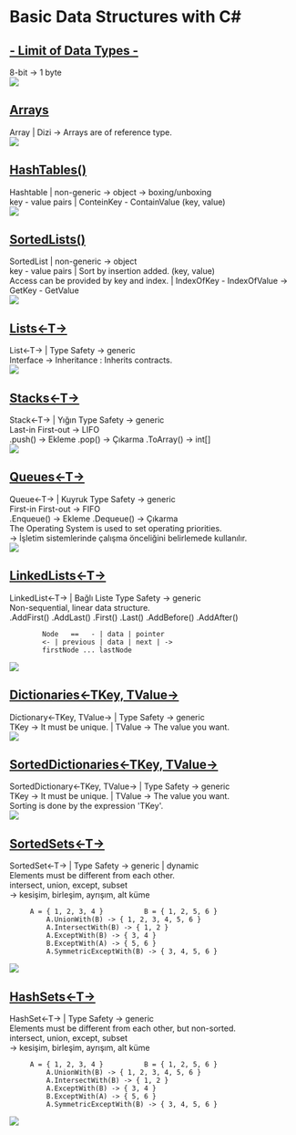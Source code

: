 # Basic Data Structures with C#

## [- Limit of Data Types -](https://github.com/AtakanTurgut/DataStructures_Basic/blob/main/LimitofDataTypes/LimitofDataTypes/Program.cs) 
8-bit -> 1 byte   <br />
![](pictures/LimitofDataTypes.PNG)

## [Arrays](https://github.com/AtakanTurgut/DataStructures_Basic/blob/main/arrays/arrays/Program.cs) 
Array   |   Dizi -> Arrays are of reference type.   <br />
![](pictures/arrays.png)

## [HashTables()](https://github.com/AtakanTurgut/DataStructures_Basic/blob/main/hashtables/hashtables/Program.cs) 
Hashtable   |       non-generic -> object -> boxing/unboxing    <br />
key - value pairs | ConteinKey - ContainValue           (key, value)    <br />
![](pictures/hashtables.PNG) 

## [SortedLists()](https://github.com/AtakanTurgut/DataStructures_Basic/blob/main/sortedlists/sortedlists/Program.cs) 
SortedList  |       non-generic -> object   <br />
key - value pairs  |   Sort by insertion added.         (key, value)    <br />
Access can be provided by key and index.  |  IndexOfKey - IndexOfValue  ->  GetKey - GetValue   <br /> 
![](pictures/sortedlists.PNG) 

## [Lists<-T->](https://github.com/AtakanTurgut/DataStructures_Basic/blob/main/lists/lists/Program.cs)
List<-T->   |       Type Safety  -> generic     <br />
Interface -> Inheritance : Inherits contracts.  <br />
![](pictures/lists.PNG) 

## [Stacks<-T->](https://github.com/AtakanTurgut/DataStructures_Basic/blob/main/stacks/stacks/Program.cs) 
Stack<-T->  |  Yığın           Type Safety  -> generic     <br />
Last-in First-out     ->  LIFO      <br />
.push() -> Ekleme          .pop() -> Çıkarma           .ToArray() -> int[]     <br />
![](pictures/stacks.PNG) 

## [Queues<-T->](https://github.com/AtakanTurgut/DataStructures_Basic/blob/main/queues/queues/Program.cs) 
Queue<-T->  |   Kuyruk         Type Safety  -> generic    <br />
First-in First-out    ->  FIFO  <br />
.Enqueue() -> Ekleme       .Dequeue() -> Çıkarma    <br />
The Operating System is used to set operating priorities.   <br />
    -> İşletim sistemlerinde çalışma önceliğini belirlemede kullanılır.   <br />
![](pictures/queues.PNG)

## [LinkedLists<-T->](https://github.com/AtakanTurgut/DataStructures_Basic/blob/main/linkedlists/linkedlists/Program.cs) 
LinkedList<-T->  |  Bağlı Liste           Type Safety  -> generic  <br />
Non-sequential, linear data structure.  <br />
.AddFirst()      .AddLast()      .First()    .Last()     .AddBefore()    .AddAfter()    <br />

            Node   ==   - | data | pointer
            <- | previous | data | next | ->
            firstNode ... lastNode
            
![](pictures/linkedlists.PNG)

## [Dictionaries<-TKey, TValue->](https://github.com/AtakanTurgut/DataStructures_Basic/blob/main/dictionaries/dictionaries/Program.cs) 
Dictionary<-TKey,  TValue->    |         Type Safety  -> generic      <br />
TKey -> It must be unique.   |    TValue -> The value you want.       <br />
![](pictures/dictionaries.PNG)

## [SortedDictionaries<-TKey, TValue->](https://github.com/AtakanTurgut/DataStructures_Basic/blob/main/sorteddictionaries/sorteddictionaries/Program.cs) 
SortedDictionary<-TKey,  TValue->    |        Type Safety  -> generic      <br />
TKey -> It must be unique.   |    TValue -> The value you want.       <br />
Sorting is done by the expression 'TKey'.       <br />
![](pictures/sorteddictionaries.PNG)

## [SortedSets<-T->](https://github.com/AtakanTurgut/DataStructures_Basic/blob/main/sortedsets/sortedsets/Program.cs) 
SortedSet<-T->    |   Type Safety -> generic  |  dynamic      <br />
Elements must be different from each other.     <br />
intersect,  union,  except,  subset     <br />
-> kesişim, birleşim, ayrışım, alt küme    <br />
            
         A = { 1, 2, 3, 4 }          B = { 1, 2, 5, 6 }
             A.UnionWith(B) -> { 1, 2, 3, 4, 5, 6 }
             A.IntersectWith(B) -> { 1, 2 }
             A.ExceptWith(B) -> { 3, 4 }
             B.ExceptWith(A) -> { 5, 6 }
             A.SymmetricExceptWith(B) -> { 3, 4, 5, 6 }
            
![](pictures/sortedsets.PNG)

## [HashSets<-T->](https://github.com/AtakanTurgut/DataStructures_Basic/blob/main/hashsets/hashsets/Program.cs) 
HashSet<-T->    |    Type Safety -> generic      <br />
Elements must be different from each other, but non-sorted.     <br />
intersect,  union,  except,  subset     <br />
-> kesişim, birleşim, ayrışım, alt küme    <br />
            
         A = { 1, 2, 3, 4 }          B = { 1, 2, 5, 6 }
             A.UnionWith(B) -> { 1, 2, 3, 4, 5, 6 }
             A.IntersectWith(B) -> { 1, 2 }
             A.ExceptWith(B) -> { 3, 4 }
             B.ExceptWith(A) -> { 5, 6 }
             A.SymmetricExceptWith(B) -> { 3, 4, 5, 6 }
            
![](pictures/hashsets.PNG)